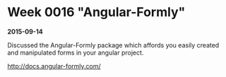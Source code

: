# Week 0016 "Angular-Formly"
**2015-09-14**

Discussed the Angular-Formly package which affords you easily created and manipulated forms in your angular project.

http://docs.angular-formly.com/
